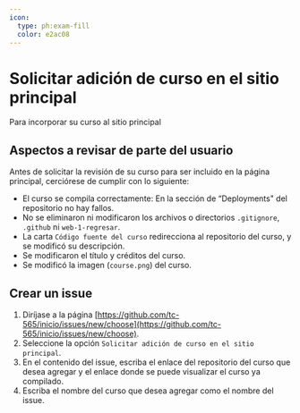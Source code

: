 ```yaml
---
icon: 
  type: ph:exam-fill
  color: e2ac08 
---
```

# Solicitar adición de curso en el sitio principal
Para incorporar su curso al sitio principal

## Aspectos a revisar de parte del usuario
Antes de solicitar la revisión de su curso para ser incluido en la página principal, cerciórese de cumplir con lo siguiente:
* El curso se compila correctamente: En la sección de “Deployments" del repositorio no hay fallos.
* No se eliminaron ni modificaron los archivos o directorios `.gitignore`, `.github` ni `web-1-regresar`.
* La carta `Código fuente del curso` redirecciona al repositorio del curso, y se modificó su descripción.
* Se modificaron el título y créditos del curso.
* Se modificó la imagen (`course.png`) del curso.

## Crear un issue
1. Diríjase a la página [https://github.com/tc-565/inicio/issues/new/choose](https://github.com/tc-565/inicio/issues/new/choose).
2. Seleccione la opción `Solicitar adición de curso en el sitio principal`.
3. En el contenido del issue, escriba el enlace del repositorio del curso que desea agregar y el enlace donde se puede visualizar el curso ya compilado.
4. Escriba el nombre del curso que desea agregar como el nombre del issue.